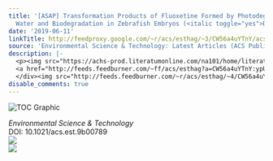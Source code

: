 ```yaml
---
title: '[ASAP] Transformation Products of Fluoxetine Formed by Photodegradation in
  Water and Biodegradation in Zebrafish Embryos (<italic toggle="yes">Danio rerio</italic>)'
date: '2019-06-11'
linkTitle: http://feedproxy.google.com/~r/acs/esthag/~3/CW56a4uYTnY/acs.est.9b00789
source: 'Environmental Science & Technology: Latest Articles (ACS Publications)'
description: |-
  <p><img src="https://achs-prod.literatumonline.com/na101/home/literatum/publisher/achs/journals/content/esthag/0/esthag.ahead-of-print/acs.est.9b00789/20190611/images/medium/es-2019-007896_0007.gif" alt="TOC Graphic"/></p><div><cite>Environmental Science & Technology</cite></div><div>DOI: 10.1021/acs.est.9b00789</div><div class="feedflare">
  <a href="http://feeds.feedburner.com/~ff/acs/esthag?a=CW56a4uYTnY:ypUmPJEpf8I:yIl2AUoC8zA"><img src="http://feeds.feedburner.com/~ff/acs/esthag?d=yIl2AUoC8zA" border="0"></img></a>
  </div><img src="http://feeds.feedburner.com/~r/acs/esthag/~4/CW56a4uYTnY" ...
disable_comments: true
---
```

<p><img src="https://achs-prod.literatumonline.com/na101/home/literatum/publisher/achs/journals/content/esthag/0/esthag.ahead-of-print/acs.est.9b00789/20190611/images/medium/es-2019-007896_0007.gif" alt="TOC Graphic"/></p><div><cite>Environmental Science & Technology</cite></div><div>DOI: 10.1021/acs.est.9b00789</div><div class="feedflare">
<a href="http://feeds.feedburner.com/~ff/acs/esthag?a=CW56a4uYTnY:ypUmPJEpf8I:yIl2AUoC8zA"><img src="http://feeds.feedburner.com/~ff/acs/esthag?d=yIl2AUoC8zA" border="0"></img></a>
</div><img src="http://feeds.feedburner.com/~r/acs/esthag/~4/CW56a4uYTnY" ...